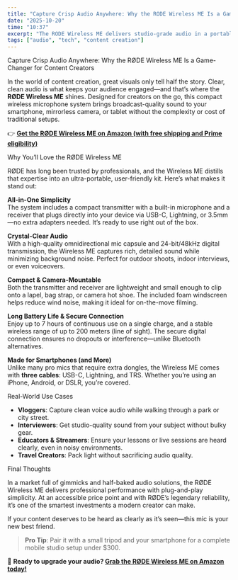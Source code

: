 ```yaml
---
title: "Capture Crisp Audio Anywhere: Why the RODE Wireless ME Is a Game-Changer for Content Creators"
date: "2025-10-20"
time: "10:37"
excerpt: "The RODE Wireless ME delivers studio-grade audio in a portable package. With dual-channel recording, built-in mic, and iOS/Android compatibility, it's revolutionizing on-the-go content creation."
tags: ["audio", "tech", "content creation"]
---
```


Capture Crisp Audio Anywhere: Why the RØDE Wireless ME Is a Game-Changer for Content Creators

In the world of content creation, great visuals only tell half the story. Clear, clean audio is what keeps your audience engaged—and that’s where the **RØDE Wireless ME** shines. Designed for creators on the go, this compact wireless microphone system brings broadcast-quality sound to your smartphone, mirrorless camera, or tablet without the complexity or cost of traditional setups.

👉 **[Get the RØDE Wireless ME on Amazon (with free shipping and Prime eligibility)](https://amzn.to/48f0UCx)**

Why You’ll Love the RØDE Wireless ME

RØDE has long been trusted by professionals, and the Wireless ME distills that expertise into an ultra-portable, user-friendly kit. Here’s what makes it stand out:

**All-in-One Simplicity**  
The system includes a compact transmitter with a built-in microphone and a receiver that plugs directly into your device via USB-C, Lightning, or 3.5mm—no extra adapters needed. It’s ready to use right out of the box.

**Crystal-Clear Audio**  
With a high-quality omnidirectional mic capsule and 24-bit/48kHz digital transmission, the Wireless ME captures rich, detailed sound while minimizing background noise. Perfect for outdoor shoots, indoor interviews, or even voiceovers.

**Compact & Camera-Mountable**  
Both the transmitter and receiver are lightweight and small enough to clip onto a lapel, bag strap, or camera hot shoe. The included foam windscreen helps reduce wind noise, making it ideal for on-the-move filming.

**Long Battery Life & Secure Connection**  
Enjoy up to 7 hours of continuous use on a single charge, and a stable wireless range of up to 200 meters (line of sight). The secure digital connection ensures no dropouts or interference—unlike Bluetooth alternatives.

**Made for Smartphones (and More)**  
Unlike many pro mics that require extra dongles, the Wireless ME comes with **three cables**: USB-C, Lightning, and TRS. Whether you’re using an iPhone, Android, or DSLR, you’re covered.

Real-World Use Cases

- **Vloggers**: Capture clean voice audio while walking through a park or city street.  
- **Interviewers**: Get studio-quality sound from your subject without bulky gear.  
- **Educators & Streamers**: Ensure your lessons or live sessions are heard clearly, even in noisy environments.  
- **Travel Creators**: Pack light without sacrificing audio quality.

Final Thoughts

In a market full of gimmicks and half-baked audio solutions, the RØDE Wireless ME delivers professional performance with plug-and-play simplicity. At an accessible price point and with RØDE’s legendary reliability, it’s one of the smartest investments a modern creator can make.

If your content deserves to be heard as clearly as it’s seen—this mic is your new best friend.

> **Pro Tip**: Pair it with a small tripod and your smartphone for a complete mobile studio setup under $300.

🛒 **Ready to upgrade your audio? [Grab the RØDE Wireless ME on Amazon today!](https://amzn.to/48f0UCx)**
